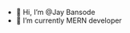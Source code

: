 - 👋 Hi, I’m @Jay Bansode
- 🌱 I’m currently MERN developer
<!-- - 📫 How to reach me bansodejay50@gmail.com -->

<!---
Jay-Bansode/Jay-Bansode is a ✨ special ✨ repository because its `README.md` (this file) appears on your GitHub profile.
You can click the Preview link to take a look at your changes.
--->
